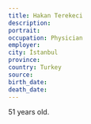 ```yaml
---
title: Hakan Terekeci
description: 
portrait: 
occupation: Physician
employer: 
city: İstanbul
province: 
country: Turkey
source: 
birth_date: 
death_date: 
---
```


51 years old.